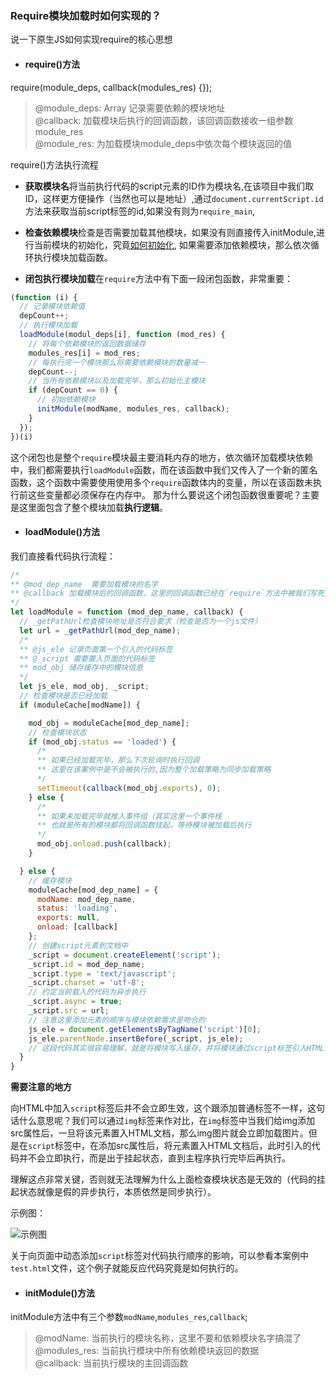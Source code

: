 ### Require模块加载时如何实现的？

说一下原生JS如何实现require的核心思想

* #### <span id="require">require()方法</span>

require(module_deps, callback(modules_res) {});

> @module_deps: Array 记录需要依赖的模块地址 </br>
> @callback: 加载模块后执行的回调函数，该回调函数接收一组参数module_res </br>
> @module_res: 为加载模块module_deps中依次每个模块返回的值

require()方法执行流程

* **获取模块名**将当前执行代码的script元素的ID作为模块名,在该项目中我们取ID，这样更方便操作（当然也可以是地址）,通过`document.currentScript.id`方法来获取当前script标签的id,如果没有则为`require_main`,

* **检查依赖模块**检查是否需要加载其他模块，如果没有则直接传入initModule,进行当前模块的初始化，究竟[如何初始化](#initModule), 如果需要添加依赖模块，那么依次循环执行模块加载函数。

* **闭包执行模块加载**在`require`方法中有下面一段闭包函数，非常重要：
```javascript
(function (i) {
  // 记录模块依赖值
  depCount++;
  // 执行模块加载
  loadModule(modul_deps[i], function (mod_res) {
    // 将每个依赖模块的返回数据储存
    modules_res[i] = mod_res;
    // 每执行完一个模块那么将需要依赖模块的数量减一
    depCount--;
    // 当所有依赖模块以及加载完毕，那么初始化主模块
    if (depCount == 0) {
      // 初始依赖模块
      initModule(modName, modules_res, callback);
    }
  });
})(i)
```
这个闭包也是整个`require`模块最主要消耗内存的地方，依次循环加载模块依赖中，我们都需要执行`loadModule`函数，而在该函数中我们又传入了一个新的匿名函数，这个函数中需要使用使用多个`require`函数体内的变量，所以在该函数未执行前这些变量都必须保存在内存中。
那为什么要说这个闭包函数很重要呢？主要是这里面包含了整个模块加载**执行逻辑**。

* #### <span id="loadModule">loadModule()方法</span>

我们直接看代码执行流程：

```javascript
/*
** @mod_dep_name  需要加载模块的名字
** @callback 加载模块后的回调函数，这里的回调函数已经在`require`方法中被我们写死，就是记录模块返回的数据，和检查所有依赖模块是否已经全部加载完毕，如果加载完毕就执行模块初始化
*/
let loadModule = function (mod_dep_name, callback) {
  // _getPathUrl检查模块地址是否符合要求（检查是否为一个js文件）
  let url = _getPathUrl(mod_dep_name);
  /*
  ** @js_ele 记录页面第一个引入的代码标签
  ** @_script 需要置入页面的代码标签
  ** mod_obj 储存缓存中的模块信息
  */
  let js_ele, mod_obj, _script;
  // 检查模块是否已经加载
  if (moduleCache[modName]) {

    mod_obj = moduleCache[mod_dep_name];
    // 检查模块状态
    if (mod_obj.status == 'loaded') {
      /*
      ** 如果已经加载完毕，那么下次轮询时执行回调
      ** 这里在该案例中是不会被执行的,因为整个加载策略为同步加载策略
      */
      setTimeout(callback(mod_obj.exports), 0);
    } else {
      /*
      ** 如果未加载完毕就推入事件组（其实这里一个事件栈
      ** 也就是所有的模块都将回调函数挂起，等待模块被加载后执行
      */
      mod_obj.onload.push(callback);
    }

  } else {
    // 缓存模块
    moduleCache[mod_dep_name] = {
      modName: mod_dep_name,
      status: 'loading',
      exports: null,
      onload: [callback]
    };
    // 创建script元素到文档中
    _script = document.createElement('script');
    _script.id = mod_dep_name;
    _script.type = 'text/javascript';
    _script.charset = 'utf-8';
    // 约定当前载入的代码为异步执行
    _script.async = true;
    _script.src = url;
    // 注意这里添加元素的顺序与模块依赖需求是吻合的
    js_ele = document.getElementsByTagName('script')[0];
    js_ele.parentNode.insertBefore(_script, js_ele);
    // 这段代码其实很容易理解，就是将模块写入缓存，并将模块通过script标签引入HTML文件中
  }
}
```

**需要注意的地方**

向HTML中加入`script`标签后并不会立即生效，这个跟添加普通标签不一样，这句话什么意思呢？我们可以通过`img`标签来作对比，在`img`标签中当我们给img添加src属性后，一旦将该元素置入HTML文档，那么img图片就会立即加载图片。但是在`script`标签中，在添加src属性后，将元素置入HTML文档后，此时引入的代码并不会立即执行，而是出于挂起状态，直到主程序执行完毕后再执行。

理解这点非常关键，否则就无法理解为什么上面检查模块状态是无效的（代码的挂起状态就像是假的异步执行，本质依然是同步执行）。

示例图：

![示例图]('img/require.png')

关于向页面中动态添加`script`标签对代码执行顺序的影响，可以参看本案例中`test.html`文件，这个例子就能反应代码究竟是如何执行的。

* #### <span id="initModule">initModule()方法</span>

initModule方法中有三个参数`modName`,`modules_res`,`callback`;
> @modName: 当前执行的模块名称，这里不要和依赖模块名字搞混了 </br>
> @modules_res: 当前执行模块中所有依赖模块返回的数据 </br>
> @callback: 当前执行模块的主回调函数

